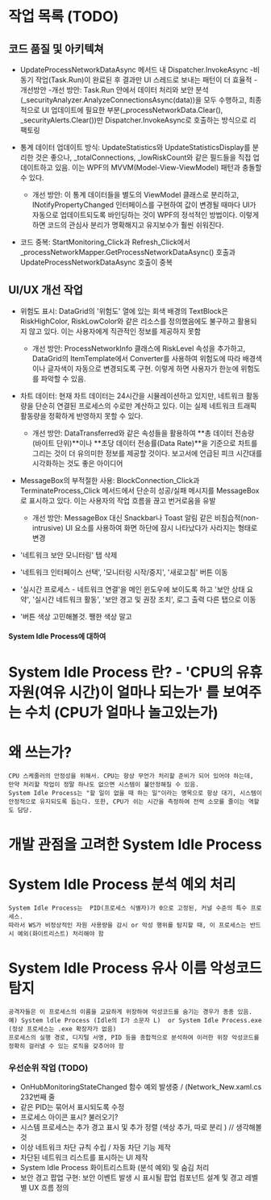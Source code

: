 # 작업 목록 (TODO)

## 코드 품질 및 아키텍쳐

- UpdateProcessNetworkDataAsync 메서드 내 Dispatcher.InvokeAsync -비동기 작업(Task.Run)이 완료된 후 결과만 UI 스레드로 보내는 패턴이 더 효율적 -개선방안 -개선 방안: Task.Run 안에서 데이터 처리와 보안 분석(\_securityAnalyzer.AnalyzeConnectionsAsync(data))을 모두 수행하고, 최종적으로 UI 업데이트에 필요한 부분(\_processNetworkData.Clear(), \_securityAlerts.Clear())만 Dispatcher.InvokeAsync로 호출하는 방식으로 리팩토링

- 통계 데이터 업데이트 방식: UpdateStatistics와 UpdateStatisticsDisplay를 분리한 것은 좋으나, \_totalConnections, \_lowRiskCount와 같은 필드들을 직접 업데이트하고 있음.
  이는 WPF의 MVVM(Model-View-ViewModel) 패턴과 충돌할 수 있다.

  - 개선 방안: 이 통계 데이터들을 별도의 ViewModel 클래스로 분리하고, INotifyPropertyChanged 인터페이스를 구현하여 값이 변경될 때마다 UI가 자동으로 업데이트되도록 바인딩하는 것이 WPF의 정석적인 방법이다. 이렇게 하면 코드의 관심사 분리가 명확해지고 유지보수가 훨씬 쉬워진다.

- 코드 중복: StartMonitoring_Click과 Refresh_Click에서 \_processNetworkMapper.GetProcessNetworkDataAsync() 호출과 UpdateProcessNetworkDataAsync 호출이 중복

## UI/UX 개선 작업

- 위험도 표시: DataGrid의 '위험도' 열에 있는 회색 배경의 TextBlock은 RiskHighColor, RiskLowColor와 같은 리소스를 정의했음에도 불구하고 활용되지 않고 있다. 이는 사용자에게 직관적인 정보를 제공하지 못함

  - 개선 방안: ProcessNetworkInfo 클래스에 RiskLevel 속성을 추가하고, DataGrid의 ItemTemplate에서 Converter를 사용하여 위험도에 따라 배경색이나 글자색이 자동으로 변경되도록 구현. 이렇게 하면 사용자가 한눈에 위험도를 파악할 수 있음.

- 차트 데이터: 현재 차트 데이터는 24시간을 시뮬레이션하고 있지만, 네트워크 활동량을 단순히 연결된 프로세스의 수로만 계산하고 있다. 이는 실제 네트워크 트래픽 활동량을 정확하게 반영하지 못할 수 있다.

  - 개선 방안: DataTransferred와 같은 속성들을 활용하여 **총 데이터 전송량(바이트 단위)**이나 **초당 데이터 전송률(Data Rate)**을 기준으로 차트를 그리는 것이 더 유의미한 정보를 제공할 것이다. 보고서에 언급된 피크 시간대를 시각화하는 것도 좋은 아이디어

- MessageBox의 부적절한 사용: BlockConnection_Click과 TerminateProcess_Click 메서드에서 단순히 성공/실패 메시지를 MessageBox로 표시하고 있다. 이는 사용자의 작업 흐름을 끊고 번거로움을 유발

  - 개선 방안: MessageBox 대신 Snackbar나 Toast 알림 같은 비침습적(non-intrusive) UI 요소를 사용하여 화면 하단에 잠시 나타났다가 사라지는 형태로 변경

- '네트워크 보안 모니터링' 탭 삭제
- '네트워크 인터페이스 선택', '모니터링 시작/중지', '새로고침' 버튼 이동
- '실시간 프로세스 - 네트워크 연결'을 메인 윈도우에 보이도록 하고
  '보안 상태 요약', '실시간 네트워크 활동', '보안 경고 및 권장 조치', 로그 출력 다른 탭으로 이동
- '버튼 색상 고민해볼것. 쨍한 색상 말고

#### System Idle Process에 대하여

# System Idle Process 란? - **'CPU의 유휴 자원(여유 시간)이 얼마나 되는가'** 를 보여주는 수치 (CPU가 얼마나 놀고있는가)

# 왜 쓰는가?

    CPU 스케줄러의 안정성을 위해서. CPU는 항상 무언가 처리할 준비가 되어 있어야 하는데, 만약 처리할 작업이 정말 하나도 없으면 시스템이 불안정해질 수 있음.
    System Idle Process는 "할 일이 없을 때 하는 일"이라는 명목으로 항상 대기, 시스템이 안정적으로 유지되도록 돕는다. 또한, CPU가 쉬는 시간을 측정하여 전력 소모를 줄이는 역할도 담당.

# 개발 관점을 고려한 System Idle Process

# System Idle Process 분석 예외 처리

    System Idle Process는  PID(프로세스 식별자)가 0으로 고정된, 커널 수준의 특수 프로세스.
    따라서 WS가 비정상적인 자원 사용량을 감시 or 악성 행위를 탐지할 때, 이 프로세스는 반드시 예외(화이트리스트) 처리해야 함

# System Idle Process 유사 이름 악성코드 탐지

    공격자들은 이 프로세스의 이름을 교묘하게 위장하여 악성코드를 숨기는 경우가 종종 있음. 예) System ldle Process (Idle의 I가 소문자 L)  or System Idle Process.exe (정상 프로세스는 .exe 확장자가 없음)
    프로세스의 실행 경로, 디지털 서명, PID 등을 종합적으로 분석하여 이러한 위장 악성코드를 정확히 걸러낼 수 있는 로직을 갖추어야 함

### 우선순위 작업 (TODO)
- OnHubMonitoringStateChanged 함수 예외 발생중 / (Network_New.xaml.cs 232번째 줄
- 같은 PID는 묶어서 표시되도록 수정
- 프로세스 아이콘 표시? 불러오기?
- 시스템 프로세스는 추가 경고 표시 및 추가 정렬 (색상 추가, 따로 분리 ) // 생각해볼것
- 이상 네트워크 차단 규칙 수립 / 자동 차단 기능 제작
- 차단된 네트워크 리스트를 표시하는 UI 제작
- System Idle Process 화이트리스트화 (분석 예외) 및 숨김 처리
- 보안 경고 팝업 구현: 보안 이벤트 발생 시 표시될 팝업 컴포넌트 설계 및 경고 레벨별 UX 흐름 정의
